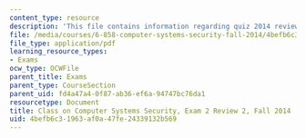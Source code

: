 ```yaml
---
content_type: resource
description: 'This file contains information regarding quiz 2014 review. '
file: /media/courses/6-858-computer-systems-security-fall-2014/4befb6c31963af0a47fe24339132b569_MIT6_858F14_q14_2_review2.pdf
file_type: application/pdf
learning_resource_types:
- Exams
ocw_type: OCWFile
parent_title: Exams
parent_type: CourseSection
parent_uid: fd4a47a4-0f87-ab36-ef6a-94747bc76da1
resourcetype: Document
title: Class on Computer Systems Security, Exam 2 Review 2, Fall 2014
uid: 4befb6c3-1963-af0a-47fe-24339132b569
---
```

